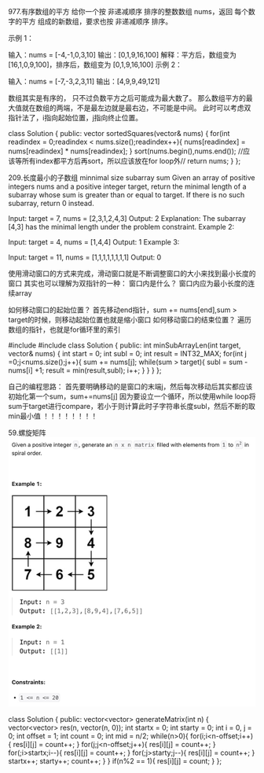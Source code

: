 977.有序数组的平方
给你一个按 非递减顺序 排序的整数数组 nums，返回 每个数字的平方 组成的新数组，要求也按 非递减顺序 排序。

示例 1：

输入：nums = [-4,-1,0,3,10]
输出：[0,1,9,16,100]
解释：平方后，数组变为 [16,1,0,9,100]，排序后，数组变为 [0,1,9,16,100]
示例 2：

输入：nums = [-7,-3,2,3,11]
输出：[4,9,9,49,121]

数组其实是有序的， 只不过负数平方之后可能成为最大数了。
那么数组平方的最大值就在数组的两端，不是最左边就是最右边，不可能是中间。
此时可以考虑双指针法了，i指向起始位置，j指向终止位置。

class Solution {
public:
    vector<int> sortedSquares(vector<int>& nums) {
        for(int readindex = 0;readindex < nums.size();readindex++){
            nums[readindex] = nums[readindex] * nums[readindex];
        }
        sort(nums.begin(),nums.end());
        //应该等所有index都平方后再sort，所以应该放在for loop外//
    return nums;
    }
};    


209.长度最小的子数组 minnimal size subarray sum
Given an array of positive integers nums and a positive integer target, return the minimal length of a 
subarray
 whose sum is greater than or equal to target. If there is no such subarray, return 0 instead.

Input: target = 7, nums = [2,3,1,2,4,3]
Output: 2
Explanation: The subarray [4,3] has the minimal length under the problem constraint.
Example 2:

Input: target = 4, nums = [1,4,4]
Output: 1
Example 3:

Input: target = 11, nums = [1,1,1,1,1,1,1,1]
Output: 0


使用滑动窗口的方式来完成，滑动窗口就是不断调整窗口的大小来找到最小长度的窗口
其实也可以理解为双指针的一种：
窗口内是什么？
窗口内应为最小长度的连续array

如何移动窗口的起始位置？
首先移动end指针，sum += nums[end],sum > target的时候，则移动起始位置也就是缩小窗口
如何移动窗口的结束位置？
遍历数组的指针，也就是for循环里的索引


#include <vector>
#include <limits>
class Solution {
public:
    int minSubArrayLen(int target, vector<int>& nums) {
        int start = 0;
        int subl = 0;
        int result = INT32_MAX;
        for(int j =0;j<nums.size();j++){
            sum += nums[j];
            while(sum > target){
                subl = sum - nums[i] +1;
                result = min(result,subl);
                i++;
            }
        }
    }
};

自己的编程思路：
首先要明确移动的是窗口的末端j，然后每次移动后其实都应该初始化第一个sum，sum+=nums[j]
因为要设立一个循环，所以使用while loop将sum于target进行compare，若小于则计算此时子字符串长度subl，然后不断的取min最小值
！！！！！！！！

59.螺旋矩阵
![Alt text](image-2.png)

class Solution {
public:
    vector<vector<int>> generateMatrix(int n) {
       vector<vector<int>> res(n, vector<int>(n, 0));
       int startx = 0;
       int starty = 0;
       int i = 0, j = 0;
       int offset = 1;
       int count = 0;
       int mid = n/2;
       while(n>0){
        for(i;i<n-offset;i++){
        res[i][j] = count++;
       }
       for(j;j<n-offset;j++){
        res[i][j] = count++;
       }
       for(;i>startx;i--){
        res[i][j] = count++;
       }
       for(;j>starty;j--){
        res[i][j] = count++;
       }
       startx++;
       starty++;
       count++;
    }
       }
    if(n%2 == 1){
        res[i][j] = count;
    }
};
